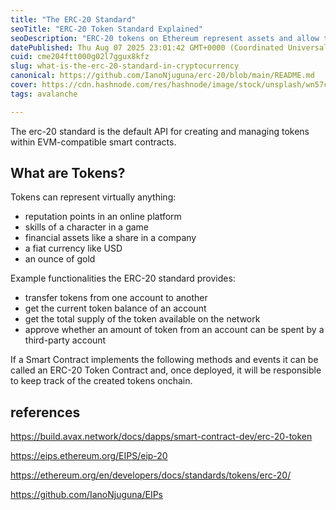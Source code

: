 ```yaml
---
title: "The ERC-20 Standard"
seoTitle: "ERC-20 Token Standard Explained"
seoDescription: "ERC-20 tokens on Ethereum represent assets and allow transfer, balance checks, and third-party approvals"
datePublished: Thu Aug 07 2025 23:01:42 GMT+0000 (Coordinated Universal Time)
cuid: cme204ftt000g02l7ggux8kfz
slug: what-is-the-erc-20-standard-in-cryptocurrency
canonical: https://github.com/IanoNjuguna/erc-20/blob/main/README.md
cover: https://cdn.hashnode.com/res/hashnode/image/stock/unsplash/wn57cSQ7VzI/upload/b1682c3b9a6f563727a5d0321f3db304.jpeg
tags: avalanche

---
```


The erc-20 standard is the default API for creating and managing tokens within EVM-compatible smart contracts.

## What are Tokens?

Tokens can represent virtually anything:

* reputation points in an online platform
* skills of a character in a game
* financial assets like a share in a company
* a fiat currency like USD
* an ounce of gold

Example functionalities the ERC-20 standard provides:

* transfer tokens from one account to another
* get the current token balance of an account
* get the total supply of the token available on the network
* approve whether an amount of token from an account can be spent by a third-party account

If a Smart Contract implements the following methods and events it can be called an ERC-20 Token Contract and, 
once deployed, it will be responsible to keep track of the created tokens onchain.

## references

https://build.avax.network/docs/dapps/smart-contract-dev/erc-20-token

https://eips.ethereum.org/EIPS/eip-20

https://ethereum.org/en/developers/docs/standards/tokens/erc-20/

https://github.com/IanoNjuguna/EIPs
